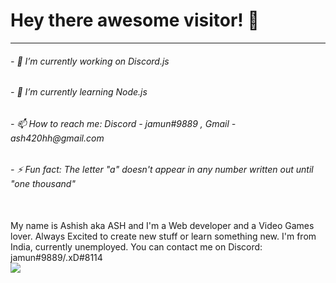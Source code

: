 ### <h1>Hey there awesome visitor! 👋</h1>
<hr>
<h6>- 🔭 I’m currently working on Discord.js</h6>
<h6>- 🌱 I’m currently learning Node.js</h6>
<h6>- 📫 How to reach me: Discord - jamun#9889 , Gmail - ash420hh@gmail.com</h6>
<h6>- ⚡ Fun fact: The letter "a" doesn't appear in any number written out until "one thousand"</h6>
<br>
 My name is Ashish aka ASH and I'm a Web developer and a Video Games lover. Always Excited to create new stuff or learn something new. I'm from India, currently unemployed. You can contact me on Discord: jamun#9889/.xD#8114
<br>
<img src='https://github-readme-stats.vercel.app/api?username=Ash-6576&&show_icons=true&title_color=ffffff&icon_color=bb2acf&text_color=daf7dc&bg_color=151515'>

